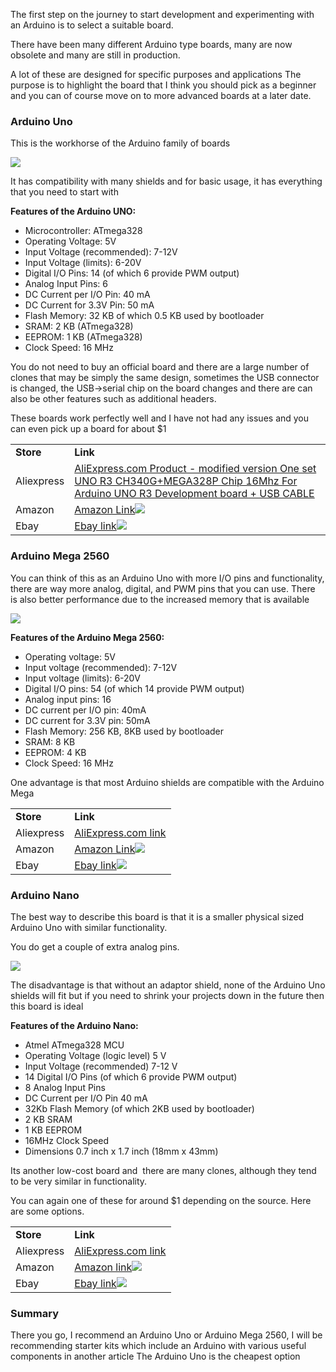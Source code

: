 The first step on the journey to start development and experimenting with an Arduino is to select a suitable board. 

There have been many different Arduino type boards, many are now obsolete and many are still in production. 

A lot of these are designed for specific purposes and applications The purpose is to highlight the board that I think you should pick as a beginner and you can of course move on to more advanced boards at a later date.

### Arduino Uno

This is the workhorse of the Arduino family of boards

[![](https://ae01.alicdn.com/kf/HTB1Q_Hsv7yWBuNjy0Fpq6yssXXao/-font-b-UNO-b-font-R3-Development-Board-ATmega328P-CH340-CH340G-For-font-b-Arduino.jpg_350x350.jpg)](https://s.click.aliexpress.com/e/_dXRjvzV) 

It has compatibility with many shields and for basic usage, it has everything that you need to start with 

**Features of the Arduino UNO:**

* Microcontroller: ATmega328
* Operating Voltage: 5V
* Input Voltage (recommended): 7-12V
* Input Voltage (limits): 6-20V
* Digital I/O Pins: 14 (of which 6 provide PWM output)
* Analog Input Pins: 6
* DC Current per I/O Pin: 40 mA
* DC Current for 3.3V Pin: 50 mA
* Flash Memory: 32 KB of which 0.5 KB used by bootloader
* SRAM: 2 KB (ATmega328)
* EEPROM: 1 KB (ATmega328)
* Clock Speed: 16 MHz

You do not need to buy an official board and there are a large number of clones that may be simply the same design, sometimes the USB connector is changed, the USB->serial chip on the board changes and there are can also be other features such as additional headers. 

These boards work perfectly well and I have not had any issues and you can even pick up a board for about $1

|     |     |
| --- | --- |
| **Store** | **Link** |
| Aliexpress | [AliExpress.com Product - modified version One set UNO R3 CH340G+MEGA328P Chip 16Mhz For Arduino UNO R3 Development board + USB CABLE](https://s.click.aliexpress.com/e/_dVkpqcR) |
| Amazon | [Amazon Link](https://www.amazon.com/gp/offer-listing/B08353DL5P/ref=as_li_tl?ie=UTF8&camp=1789&creative=9325&creativeASIN=B08353DL5P&linkCode=am2&tag=basicvisualbasic&linkId=ad3a021aceddcaf2260183abeb04b39e)![](//ir-na.amazon-adsystem.com/e/ir?t=basicvisualbasic&l=am2&o=1&a=B08353DL5P) |
| Ebay | [Ebay link](https://rover.ebay.com/rover/1/711-53200-19255-0/1?mpre=https%3A%2F%2Fwww.ebay.com%2Fsch%2Fi.html%3F_from%3DR40%26_trksid%3Dp2334524.m570.l1313%26_nkw%3Darduino%2Buno%26_sacat%3D0%26LH_TitleDesc%3D0%26_osacat%3D0%26_odkw%3Darduino%2Buno&campid=5338725476&toolid=10001&customid=)![](https://rover.ebay.com/roverimp/1/711-53200-19255-0/1?mpre=https%3A%2F%2Fwww.ebay.com%2Fsch%2Fi.html%3F_from%3DR40%26_trksid%3Dp2334524.m570.l1313%26_nkw%3Darduino%2Buno%26_sacat%3D0%26LH_TitleDesc%3D0%26_osacat%3D0%26_odkw%3Darduino%2Buno&campid=5338725476&toolid=10001&customid=&mpt=65732674) |

### Arduino Mega 2560

You can think of this as an Arduino Uno with more I/O pins and functionality, there are way more analog, digital, and PWM pins that you can use. There  is also better performance due to the increased memory that is available 

[![](https://ae01.alicdn.com/kf/HTB1ob.4lgvD8KJjSsplq6yIEFXaa/Livraison-gratuite-font-b-Mega-b-font-font-b-2560-b-font-R3-Mega2560-REV3-Conseil.jpg_350x350.jpg)](https://s.click.aliexpress.com/e/_d6RJfBp) 

**Features of the Arduino Mega 2560:** 

* Operating voltage: 5V
* Input voltage (recommended): 7-12V
* Input voltage (limits): 6-20V
* Digital I/O pins: 54 (of which 14 provide PWM output)
* Analog input pins: 16
* DC current per I/O pin: 40mA
* DC current for 3.3V pin: 50mA
* Flash Memory: 256 KB, 8KB used by bootloader
* SRAM: 8 KB
* EEPROM: 4 KB
* Clock Speed: 16 MHz

One advantage is that most Arduino shields are compatible with the Arduino Mega

|     |     |
| --- | --- |
| **Store** | **Link** |
| Aliexpress | [AliExpress.com link](https://s.click.aliexpress.com/e/_dWC21TZ) |
| Amazon | [Amazon Link](https://www.amazon.com/gp/offer-listing/B07FH82J1K/ref=as_li_tl?ie=UTF8&camp=1789&creative=9325&creativeASIN=B07FH82J1K&linkCode=am2&tag=basicvisualbasic&linkId=3530cc8e228e09dad4fae35751ab1302)![](//ir-na.amazon-adsystem.com/e/ir?t=basicvisualbasic&l=am2&o=1&a=B07FH82J1K) |
| Ebay | [Ebay link](https://rover.ebay.com/rover/1/711-53200-19255-0/1?mpre=https%3A%2F%2Fwww.ebay.com%2Fsch%2Fi.html%3F_from%3DR40%26_trksid%3Dp2334524.m570.l1313%26_nkw%3DArduino%2BMega%2B2560%26_sacat%3D182412%26LH_TitleDesc%3D0%26_osacat%3D182412%26_odkw%3DArduino%2BMega%2B2560&campid=5338725476&toolid=10001&customid=)![](https://rover.ebay.com/roverimp/1/711-53200-19255-0/1?mpre=https%3A%2F%2Fwww.ebay.com%2Fsch%2Fi.html%3F_from%3DR40%26_trksid%3Dp2334524.m570.l1313%26_nkw%3DArduino%2BMega%2B2560%26_sacat%3D182412%26LH_TitleDesc%3D0%26_osacat%3D182412%26_odkw%3DArduino%2BMega%2B2560&campid=5338725476&toolid=10001&customid=&mpt=81633359) |

### Arduino Nano

The best way to describe this board is that it is a smaller physical sized Arduino Uno with similar functionality. 

You do get a couple of extra analog pins. 

[![](https://ae01.alicdn.com/kf/H32d8974d011a48b68477b9bb0a11cc48o/A18-font-b-Nano-b-font-3-0-controller-font-b-nano-b-font-CH340-USB.jpg_350x350.jpg)](https://s.click.aliexpress.com/e/_d80wmh1) 

The disadvantage is that without an adaptor shield, none of the Arduino Uno shields will fit but if you need to shrink your projects down in the future then this board is ideal 

**Features of the Arduino Nano:**

* Atmel ATmega328 MCU
* Operating Voltage (logic level) 5 V
* Input Voltage (recommended) 7-12 V
* 14 Digital I/O Pins (of which 6 provide PWM output)
* 8 Analog Input Pins
* DC Current per I/O Pin 40 mA
* 32Kb Flash Memory (of which 2KB used by bootloader)
* 2 KB SRAM
* 1 KB EEPROM
* 16MHz Clock Speed
* Dimensions 0.7 inch x 1.7 inch (18mm x 43mm)

Its another low-cost board and  there are many clones, although they tend to be very similar in functionality. 

You can again one of these for around $1 depending on the source. Here are some options.

|     |     |
| --- | --- |
| **Store** | **Link** |
| Aliexpress | [AliExpress.com link](https://s.click.aliexpress.com/e/_dTKnnlN) |
| Amazon | [Amazon link](https://www.amazon.com/gp/offer-listing/B07R9VWD39/ref=as_li_tl?ie=UTF8&camp=1789&creative=9325&creativeASIN=B07R9VWD39&linkCode=am2&tag=basicvisualbasic&linkId=2c43f6eebf3346b6a73863c8c69d7e0b)![](//ir-na.amazon-adsystem.com/e/ir?t=basicvisualbasic&l=am2&o=1&a=B07R9VWD39) |
| Ebay | [Ebay link](https://rover.ebay.com/rover/1/711-53200-19255-0/1?mpre=https%3A%2F%2Fwww.ebay.com%2Fsch%2Fi.html%3F_from%3DR40%26_trksid%3Dm570.l1313%26_nkw%3Darduino%2Bnano%26_sacat%3D182412%26LH_TitleDesc%3D0%26_osacat%3D0%26_odkw%3Darduino%2Bnano&campid=5338725476&toolid=10001&customid=)![](https://rover.ebay.com/roverimp/1/711-53200-19255-0/1?mpre=https%3A%2F%2Fwww.ebay.com%2Fsch%2Fi.html%3F_from%3DR40%26_trksid%3Dm570.l1313%26_nkw%3Darduino%2Bnano%26_sacat%3D182412%26LH_TitleDesc%3D0%26_osacat%3D0%26_odkw%3Darduino%2Bnano&campid=5338725476&toolid=10001&customid=&mpt=98795998) |

### Summary

There you go, I recommend an Arduino Uno or Arduino Mega 2560, I will be recommending starter kits which include an Arduino with various useful components in another article The Arduino Uno is the cheapest option
